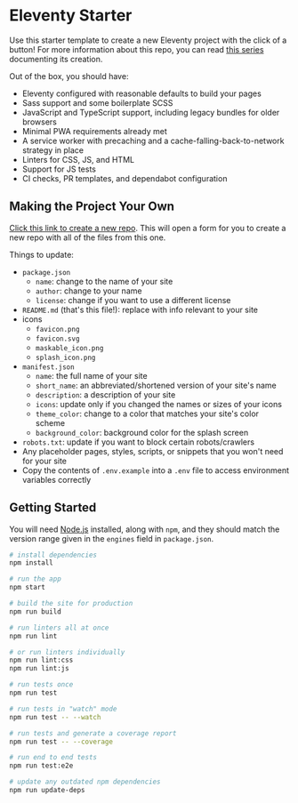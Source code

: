# Eleventy Starter

Use this starter template to create a new Eleventy project with the click of a button! For more information about this repo, you can read [this series](https://sparkbox.com/foundry/how_to_build_github_starter_templates_for_Eleventy_to_make_your_projects_easier) documenting its creation.

Out of the box, you should have:

- Eleventy configured with reasonable defaults to build your pages
- Sass support and some boilerplate SCSS
- JavaScript and TypeScript support, including legacy bundles for older browsers
- Minimal PWA requirements already met
- A service worker with precaching and a cache-falling-back-to-network strategy in place
- Linters for CSS, JS, and HTML
- Support for JS tests
- CI checks, PR templates, and dependabot configuration

## Making the Project Your Own

[Click this link to create a new repo](https://github.com/dustin-jw/eleventy-starter/generate). This will open a form for you to create a new repo with all of the files from this one.

Things to update:

- `package.json`
  - `name`: change to the name of your site
  - `author`: change to your name
  - `license`: change if you want to use a different license
- `README.md` (that's this file!): replace with info relevant to your site
- icons
  - `favicon.png`
  - `favicon.svg`
  - `maskable_icon.png`
  - `splash_icon.png`
- `manifest.json`
  - `name`: the full name of your site
  - `short_name`: an abbreviated/shortened version of your site's name
  - `description`: a description of your site
  - `icons`: update only if you changed the names or sizes of your icons
  - `theme_color`: change to a color that matches your site's color scheme
  - `background_color`: background color for the splash screen
- `robots.txt`: update if you want to block certain robots/crawlers
- Any placeholder pages, styles, scripts, or snippets that you won't need for your site
- Copy the contents of `.env.example` into a `.env` file to access environment variables correctly

## Getting Started

You will need [Node.js](https://nodejs.org/en/) installed, along with `npm`, and they should match the version range given in the `engines` field in `package.json`.

```sh
# install dependencies
npm install

# run the app
npm start

# build the site for production
npm run build

# run linters all at once
npm run lint

# or run linters individually
npm run lint:css
npm run lint:js

# run tests once
npm run test

# run tests in "watch" mode
npm run test -- --watch

# run tests and generate a coverage report
npm run test -- --coverage

# run end to end tests
npm run test:e2e

# update any outdated npm dependencies
npm run update-deps
```
